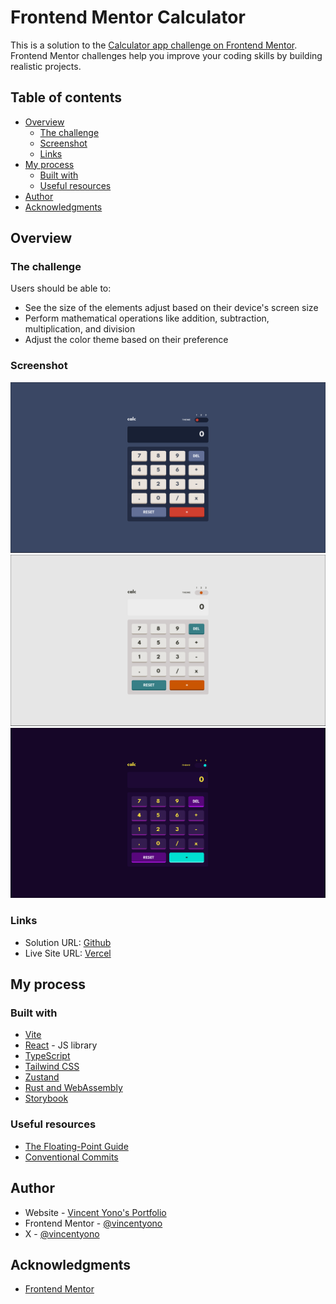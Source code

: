 # Frontend Mentor Calculator

This is a solution to the [Calculator app challenge on Frontend Mentor](https://www.frontendmentor.io/challenges/calculator-app-9lteq5N29). Frontend Mentor challenges help you improve your coding skills by building realistic projects. 

## Table of contents

- [Overview](#overview)
  - [The challenge](#the-challenge)
  - [Screenshot](#screenshot)
  - [Links](#links)
- [My process](#my-process)
  - [Built with](#built-with)
  - [Useful resources](#useful-resources)
- [Author](#author)
- [Acknowledgments](#acknowledgments)

## Overview

### The challenge

Users should be able to:

- See the size of the elements adjust based on their device's screen size
- Perform mathematical operations like addition, subtraction, multiplication, and division
- Adjust the color theme based on their preference

### Screenshot


![](https://raw.githubusercontent.com/vincentyono/frontend-mentor-calculator/refs/heads/main/screenshots/screenshot1.png)
![](https://raw.githubusercontent.com/vincentyono/frontend-mentor-calculator/refs/heads/main/screenshots/screenshot2.png)
![](https://raw.githubusercontent.com/vincentyono/frontend-mentor-calculator/refs/heads/main/screenshots/screenshot3.png)

### Links

- Solution URL: [Github](https://github.com/vincentyono/frontend-mentor-calculator)
- Live Site URL: [Vercel]()

## My process

### Built with

- [Vite](https://vite.dev)
- [React](https://reactjs.org/) - JS library
- [TypeScript](https://www.typescriptlang.org/)
- [Tailwind CSS](https://tailwindcss.com/)
- [Zustand](https://github.com/pmndrs/zustand)
- [Rust and WebAssembly](https://rustwasm.github.io/)
- [Storybook](https://storybook.js.org/)

### Useful resources

- [The Floating-Point Guide](https://floating-point-gui.de/)
- [Conventional Commits](https://www.conventionalcommits.org/en/v1.0.0/)

## Author

- Website - [Vincent Yono's Portfolio](https://www.vincentyono.com)
- Frontend Mentor - [@vincentyono](https://www.frontendmentor.io/profile/vincentyono)
- X - [@vincentyono](https://www.x.com/vincentyono)

## Acknowledgments

- [Frontend Mentor](https://www.frontendmentor.io/)
